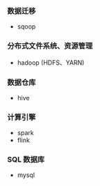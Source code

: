 ### 数据迁移
- sqoop

### 分布式文件系统、资源管理
- hadoop (HDFS、YARN)

### 数据仓库
- hive

### 计算引擎
- spark
- flink

### SQL 数据库
- mysql
